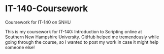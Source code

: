 # IT-140-Coursework
Coursework for IT-140 on SNHU

This is my coursework for IT-140: Introduction to Scripting online at Southern New Hampshire University. GitHub helped me tremendously while going through the course,
so I wanted to post my work in case it might help someone else!
